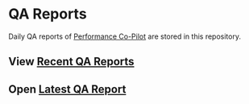 # QA Reports

Daily QA reports of [Performance Co-Pilot](https://github.com/performancecopilot/pcp) are stored in this repository.

## View [Recent QA Reports](https://performancecopilot.github.io/qa-reports/reports/)
## Open [Latest QA Report](https://performancecopilot.github.io/qa-reports/reports/latest/)
